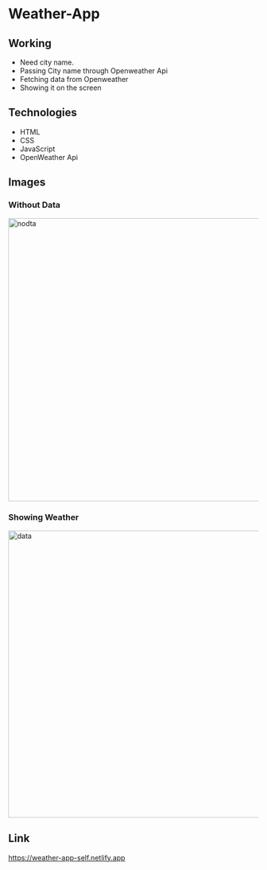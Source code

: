 # Weather-App

## Working
* Need city name.
* Passing City name through Openweather Api
* Fetching data from Openweather
* Showing it on the screen

## Technologies
* HTML
* CSS
* JavaScript
* OpenWeather Api

## Images
### Without Data
<img width="569" alt="nodta" src="https://user-images.githubusercontent.com/66951416/139555993-c00e26e7-a44b-44dd-8692-a28681104aeb.PNG">

### Showing Weather
<img width="577" alt="data" src="https://user-images.githubusercontent.com/66951416/139556002-595d443c-a15b-4009-8f30-1956726555d1.PNG">


## Link
https://weather-app-self.netlify.app
